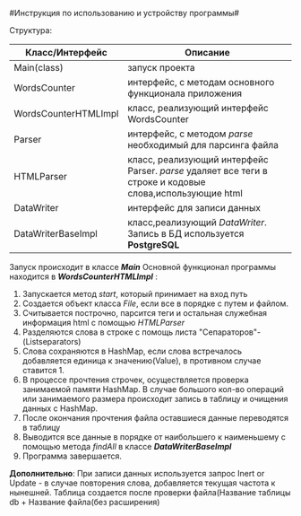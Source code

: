#Инструкция по использованию и устройству программы#


Структура:

| Класс/Интерфейс | Описание |
| ------ | ------ |
| Main(class) | запуск проекта |
| WordsCounter | интерфейс, с методам основного функционала приложения |
| WordsCounterHTMLImpl | класс, реализующий интерфейс WordsCounter  |
| Parser | интерфейс, с методом *parse* необходимый для парсинга файла |
| HTMLParser | класс, реализующий интерфейс Parser. *parse* удаляет все теги в строке и кодовые слова,использующие html |
| DataWriter | интерфейс для записи данных |
|DataWriterBaseImpl|класс,реализующий *DataWriter*. Запись в БД используется **PostgreSQL**|

Запуск происходит в классе ***Main*** 
Основной функционал программы находится в ***WordsCounterHTMLImpl*** :
1. Запускается метод *start*, который принимает на вход путь
2. Создается объект класса *File*, если все в порядке с путем и файлом.
3. Считывается построчно, парсится теги и остальная служебная информация html с помощью *HTMLParser*
4. Разделяются слова в строке с помощь листа "Сепараторов"-(List<String>separators)
5. Слова сохраняются в HashMap, если слова встречалось добавляется единица к значению(Value), в противном случае ставится 1.
6. В процессе прочтения строчек, осуществляется проверка занимаемой памяти HashMap. В случае большого кол-во операций или занимаемого размера происходит запись в таблицу и очищения данных с HashMap.
7. После окончания прочтения файла оставшиеся данные переводятся в таблицу  
8. Выводится все данные в порядке от наибольшего к наименьшему с помощью метода *findAll* в классе ***DataWriterBaseImpl***
9. Программа завершается.

**Дополнительно**:
При записи данных используется запрос Inert or Update - в случае повторения слова, добавляется текущая частота к нынешней.
Таблица создается после проверки файла(Название таблицы db +  Название файла(без расширения)